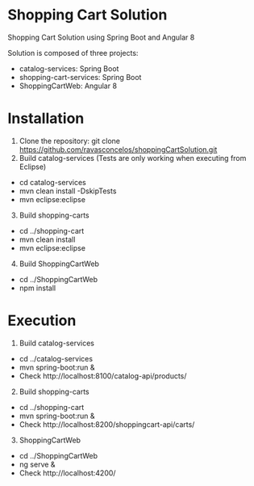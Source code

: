 # Shopping Cart Solution
Shopping Cart Solution using Spring Boot and Angular 8

Solution is composed of three projects: 
  * catalog-services: Spring Boot
  * shopping-cart-services: Spring Boot
  * ShoppingCartWeb: Angular 8
  
# Installation 
 
 1) Clone the repository:
  git clone https://github.com/ravasconcelos/shoppingCartSolution.git
 2) Build catalog-services (Tests are only working when executing from Eclipse)
  * cd catalog-services
  * mvn clean install -DskipTests
  * mvn eclipse:eclipse
 3) Build shopping-carts
  * cd ../shopping-cart
  * mvn clean install
  * mvn eclipse:eclipse
 4) Build ShoppingCartWeb
  * cd ../ShoppingCartWeb
  * npm install
  
# Execution
 1) Build catalog-services
  * cd ../catalog-services
  * mvn spring-boot:run &
  * Check http://localhost:8100/catalog-api/products/
 2) Build shopping-carts
  * cd ../shopping-cart
  * mvn spring-boot:run &
  * Check http://localhost:8200/shoppingcart-api/carts/
 3) ShoppingCartWeb
  * cd ../ShoppingCartWeb
  * ng serve &
  * Check http://localhost:4200/

  
